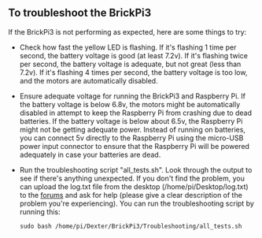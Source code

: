 To troubleshoot the BrickPi3
----------------------------
If the BrickPi3 is not performing as expected, here are some things to try:
* Check how fast the yellow LED is flashing. If it's flashing 1 time per second, the battery voltage is good (at least 7.2v). If it's flashing twice per second, the battery voltage is adequate, but not great (less than 7.2v). If it's flashing 4 times per second, the battery voltage is too low, and the motors are automatically disabled.
* Ensure adequate voltage for running the BrickPi3 and Raspberry Pi. If the battery voltage is below 6.8v, the motors might be automatically disabled in attempt to keep the Raspberry Pi from crashing due to dead batteries. If the battery voltage is below about 6.5v, the Raspberry Pi might not be getting adequate power. Instead of running on batteries, you can connect 5v directly to the Raspberry Pi using the micro-USB power input connector to ensure that the Raspberry Pi will be powered adequately in case your batteries are dead.
* Run the troubleshooting script "all_tests.sh". Look through the output to see if there's anything unexpected. If you don't find the problem, you can upload the log.txt file from the desktop (/home/pi/Desktop/log.txt) to the [forums](http://forum.dexterindustries.com/c/brickpi) and ask for help (please give a clear description of the problem you're experiencing). You can run the troubleshooting script by running this:

    `sudo bash /home/pi/Dexter/BrickPi3/Troubleshooting/all_tests.sh`
